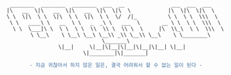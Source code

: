 <div align=center>

``` kkk
 ________  ________  ________  ___  __               ___  ___  ___     
|\   __  \|\   __  \|\   __  \|\  \|\  \            |\  \|\  \|\  \    
\ \  \|\  \ \  \|\  \ \  \|\  \ \  \/  /|_          \ \  \ \  \\\  \   
 \ \   ____\ \   __  \ \   _  _\ \   ___  \       __ \ \  \ \  \\\  \  
  \ \  \___|\ \  \ \  \ \  \\  \\ \  \\ \  \     |\  \\_\  \ \  \\\  \ 
   \ \__\    \ \__\ \__\ \__\\ _\\ \__\\ \__\    \ \________\ \_______\
    \|__|     \|__|\|__|\|__|\|__|\|__| \|__|     \|________|\|_______|
```
 
</div>

<div align=center>

``` diff
- 지금 귀찮아서 하지 않은 일은, 결국 어려워서 할 수 없는 일이 된다 -
```
 
</div>



<!--
**bin-e/bin-e** is a ✨ _special_ ✨ repository because its `README.md` (this file) appears on your GitHub profile.

Here are some ideas to get you started:

- 🔭 I’m currently working on ...
- 🌱 I’m currently learning ...
- 👯 I’m looking to collaborate on ...
- 🤔 I’m looking for help with ...
- 💬 Ask me about ...
- 📫 How to reach me: ...
- 😄 Pronouns: ...
- ⚡ Fun fact: ...
-->
